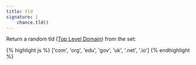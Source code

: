 ```yaml
---
title: tld
signature: |
    chance.tld()
---
```


Return a random tld ([Top Level Domain][tld]) from the set:

{% highlight js %}
['com', 'org', 'edu', 'gov', 'uk', '.net', '.io']
{% endhighlight %}


[tld]: https://en.wikipedia.org/wiki/Top-level_domain
